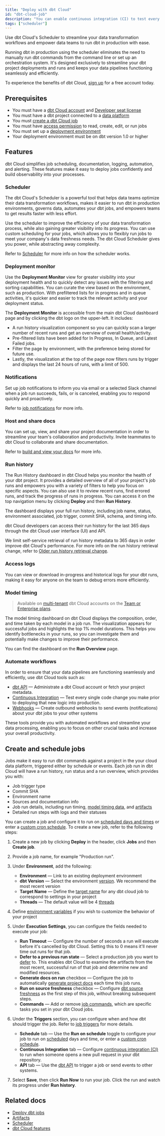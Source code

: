 ```yaml
---
title: "Deploy with dbt Cloud"
id: "dbt-cloud-job"
description: "You can enable continuous integration (CI) to test every single change prior to deploying the code to production just like in a software development workflow."
tags: ["scheduler"]
---
```


Use dbt Cloud's Scheduler to streamline your data transformation workflows and empower data teams to run dbt in production with ease. 

Running dbt in production using the scheduler eliminates the need to manually run dbt commands from the command line or set up an orchestration system. It's designed exclusively to streamline your dbt project deployments and runs and keeps your data pipelines functioning seamlessly and efficiently.

To experience the benefits of dbt Cloud, [sign up](https://cloud.getdbt.com/signup/) for a free account 
today. 

<Lightbox src ="/img/dbt-cloud-jobs.gif" width="85%" title="An overview of a dbt Cloud job run"/>

## Prerequisites

- You must have a [dbt Cloud account](https://www.getdbt.com/signup/) and [Developer seat license](/docs/cloud/manage-access/seats-and-users)
- You must have a dbt project connected to a [data platform](/docs/cloud/connect-data-platform/about-connections)
- You must [create a dbt Cloud job](#create-and-schedule-jobs)
- You must have [access permission](/docs/cloud/manage-access/about-user-access) to read, create, edit, or run jobs
- You must set up a [deployment environment](/docs/collaborate/environments/dbt-cloud-environments) 
- Your deployment environment must be on dbt version 1.0 or higher

## Features

dbt Cloud simplifies job scheduling, documentation, logging, automation, and alerting. These features make it easy to deploy jobs confidently and build observability into your processes.

### Scheduler 

The dbt Cloud's Scheduler is a powerful tool that helps data teams optimize their data transformation workflows, makes it easier to run dbt in production environments, governs data, automates your dbt jobs, and empowers teams to get results faster with less effort. 

Use the scheduler to improve the efficiency of your data transformation process, while also gaining greater visibility into its progress. You can use custom scheduling for your jobs, which allows you to flexibly run jobs to meet your company's data freshness needs. The dbt Cloud Scheduler gives you power, while abstracting away complexity.

Refer to [Scheduler](/docs/deploy/job-scheduler) for more info on how the scheduler works. 

<Lightbox src="/img/docs/dbt-cloud/deployment/deploy-scheduler.jpg" width="100%" title="An overview of a dbt Cloud job run"/>

### Deployment monitor

Use the **Deployment Monitor** view for greater visibility into your deployment health and to quickly detect any issues with the filtering and sorting capabilities. You can curate the view based on the environment, such as production. With prefiltered lists for in progress and in queue activities, it's quicker and easier to track the relevant activity and your deployment status.

The **Deployment Monitor** is accessible from the main dbt Cloud dashboard page and by clicking the dbt logo on the upper-left. It includes:

- A run history visualization component so you can quickly scan a larger number of recent runs and get an overview of overall health/activity. 
- Pre-filtered lists have been added for In Progress, In Queue, and Latest Failed jobs. 
- Filter the page by environment, with the preference being stored for future use. 
- Lastly, the visualization at the top of the page now filters runs by trigger and displays the last 24 hours of runs, with a limit of 500.

<Lightbox src="/img/docs/dbt-cloud/using-dbt-cloud/deploy-monitor.jpg" width="85%" title="The Deployment monitor dashboard displays overall deployment health and activity, allows you to filter the page by environment, and more" />

### Notifications

Set up job notifications to inform you via email or a selected Slack channel when a job run succeeds, fails, or is canceled, enabling you to respond quickly and proactively.  

Refer to [job notifications](/docs/deploy/job-notifications) for more info. 

### Host and share docs

You can set up, view, and share your project documentation in order to streamline your team's collaboration and productivity. Invite teammates to dbt Cloud to collaborate and share documentation. 

Refer to [build and view your docs](/docs/collaborate/build-and-view-your-docs) for more info.

### Run history

The Run History dashboard in dbt Cloud helps you monitor the health of your dbt project. It provides a detailed overview of all of your project's job runs and empowers you with a variety of filters to help you focus on specific aspects. You can also use it to review recent runs, find errored runs, and track the progress of runs in progress. You can access it on the top navigation menu by clicking **Deploy** and then **Run History**. 

The dashboard displays your full run history, including job name, status, environment associated, job trigger, commit SHA, schema, and timing info. 

dbt Cloud developers can access their run history for the last 365 days through the dbt Cloud user interface (UI) and API.

We limit self-service retrieval of run history metadata to 365 days in order improve dbt Cloud's performance. For more info on the run history retrieval change, refer to [Older run history retrieval change](/docs/dbt-versions/release-notes/May-2023/run-history-endpoint).

<Lightbox src="/img/docs/dbt-cloud/deployment/run-history.jpg" width="85%" title="Run History dashboard allows you to monitor the health of your dbt project and displays jobs, job status, environment, timing, and more."/>

### Access logs

You can view or download in-progress and historical logs for your dbt runs, making it easy for anyone on the team to debug errors more efficiently.

<Lightbox src="/img/docs/dbt-cloud/deployment/access-logs.jpg" width="85%" title="Access logs for run steps" />

### Model timing 
> Available on [multi-tenant](/docs/cloud/about-cloud/regions-ip-addresses) dbt Cloud accounts on the [Team or Enterprise plans](https://www.getdbt.com/pricing/).

The model timing dashboard on dbt Cloud displays the composition, order, and time taken by each model in a job run. The visualization appears for successful jobs and highlights the top 1% model durations. This helps you identify bottlenecks in your runs, so you can investigate them and potentially make changes to improve their performance. 

You can find the dashboard on the **Run Overview** page. 

<Lightbox src="/img/docs/dbt-cloud/model-timing.jpg" width="85%" title="The model timing tab displays the top 1% of model durations and visualizes model bottlenecks" />


### Automate workflows

In order to ensure that your data pipelines are functioning seamlessly and efficiently, use dbt Cloud tools such as:

- [dbt API](/docs/dbt-cloud-apis/overview) &mdash; Administrate a dbt Cloud account or fetch your project metadata.
- [Continuous Integration](/docs/deploy/cloud-ci-job) &mdash; Test every single code change you make prior to deploying that new logic into production. 
- [Webhooks](/docs/deploy/webhooks) &mdash; Create outbound webhooks to send events (notifications) about your dbt jobs to your other systems

These tools provide you with automated workflows and streamline your data processing, enabling you to focus on other crucial tasks and increase your overall productivity.

## Create and schedule jobs

Jobs make it easy to run dbt commands against a project in the your cloud data platform, triggered either by schedule or events. Each job run in dbt Cloud will have a run history, run status and a run overview, which provides you with:

- Job trigger type
- Commit SHA
- Environment name
- Sources and documentation info 
- Job run details, including run timing, [model timing data](#model-timing), and [artifacts](/docs/deploy/artifacts)
- Detailed run steps with logs and their statuses

You can create a job and configure it to run on [scheduled days and times](/docs/deploy/job-triggers#schedule-days) or enter a [custom cron schedule](/docs/deploy/job-triggers#custom-cron-schedules). To create a new job, refer to the following steps:

1. Create a new job by clicking **Deploy** in the header, click **Jobs** and then **Create job**.
2. Provide a job name, for example "Production run". 
3. Under **Environment**, add the following:
    * **Environment** &mdash; Link to an existing deployment environment
    * **dbt Version** &mdash; Select the environment [version](/docs/dbt-versions/core). We recommend the most recent version
    * **Target Name** &mdash; Define the [target name](/docs/build/custom-target-names) for any dbt cloud job to correspond to settings in your project
    * **Threads** &mdash; The default value will be 4 [threads](/docs/core/connection-profiles#understanding-threads)

4. Define [environment variables](/docs/build/environment-variables) if you wish to customize the behavior of your project

<Lightbox src ="/img/docs/dbt-cloud/using-dbt-cloud/create-new-job.jpg" width="85%" title="Configuring your environment job settings"/>

5. Under **Execution Settings**, you can configure the fields needed to execute your job:

    * **Run Timeout** &mdash; Configure the number of seconds a run will execute before it's cancelled by dbt Cloud. Setting this to 0 means it'll never time out runs for that job.   
    * **Defer to a previous run state** &mdash; Select a production job you want to [defer](/docs/deploy/cloud-ci-job#deferral-and-state-comparison) to. This enables dbt Cloud to examine the artifacts from the most recent, successful run of that job and determine new and modified resources. 
    * **Generate docs on run** checkbox &mdash; Configure the job to automatically [generate project docs](/docs/collaborate/build-and-view-your-docs) each time this job runs.
    * **Run on source freshness** checkbox &mdash;  Configure [dbt source freshness](/docs/deploy/source-freshness) as the first step of this job, without breaking subsequent steps.
    * **Commands** &mdash; Add or remove [job commands](/docs/deploy/job-commands), which are specific tasks you set in your dbt Cloud jobs.

<Lightbox src ="/img/docs/dbt-cloud/using-dbt-cloud/execution-settings.jpg" width="85%" title="Configuring your execution job settings"/>

6. Under the **Triggers** section, you can configure when and how dbt should trigger the job. Refer to [job triggers](/docs/deploy/job-triggers) for more details.

    * **Schedule** tab &mdash; Use the **Run on schedule** toggle to configure your job to run on [scheduled](/docs/deploy/job-triggers#schedule-days) days and time, or enter a [custom cron schedule](/docs/deploy/job-triggers#custom-cron-schedules).
    * **Continuous Integration** tab &mdash; Configure [continuous integration (CI)](/docs/deploy/cloud-ci-job) to run when someone opens a new pull request in your dbt repository.
    * **API** tab &mdash; Use the [dbt API](/docs/dbt-cloud-apis/overview) to trigger a job or send events to other systems.

7. Select **Save**, then click **Run Now** to run your job. Click the run and watch its progress under **Run history**.


<Lightbox src ="/img/docs/dbt-cloud/using-dbt-cloud/triggers.jpg" width="85%" title="Configuring your job triggers"/>

## Related docs

- [Deploy dbt jobs](/docs/deploy/deployments)
- [Artifacts](/docs/deploy/artifacts)
- [Scheduler](/docs/deploy/job-scheduler)
- [dbt Cloud features](/docs/cloud/about-cloud/dbt-cloud-features)
